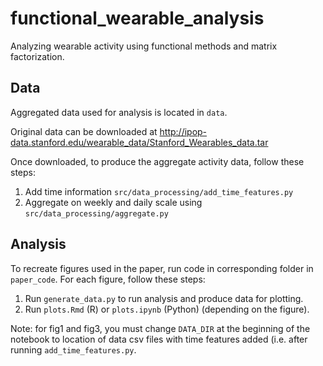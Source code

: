 # functional_wearable_analysis

Analyzing wearable activity using functional methods and matrix factorization.

## Data

Aggregated data used for analysis is located in `data`. 

Original data can be downloaded at http://ipop-data.stanford.edu/wearable_data/Stanford_Wearables_data.tar

Once downloaded, to produce the aggregate activity data, follow these steps:

1. Add time information `src/data_processing/add_time_features.py`
2. Aggregate on weekly and daily scale using `src/data_processing/aggregate.py`

## Analysis

To recreate figures used in the paper, run code in corresponding folder in `paper_code`. For each figure, follow these steps:

1. Run `generate_data.py` to run analysis and produce data for plotting.
2. Run `plots.Rmd` (R) or `plots.ipynb` (Python) (depending on the figure).

Note: for fig1 and fig3, you must change `DATA_DIR` at the beginning of the notebook to location of data csv files with time features added (i.e. after running `add_time_features.py`.
